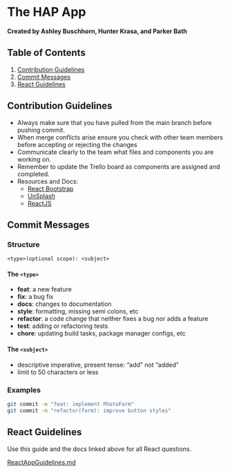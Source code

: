 # The HAP App

**Created by Ashley Buschhorn, Hunter Krasa, and Parker Bath**

## Table of Contents

1. [Contribution Guidelines](#contribution-guidelines)
2. [Commit Messages](#commit-messages)
3. [React Guidelines](#react-guidelines)

## Contribution Guidelines

- Always make sure that you have pulled from the main branch before pushing commit.
- When merge conflicts arise ensure you check with other team members before accepting or rejecting the changes
- Communicate clearly to the team what files and components you are working on.
- Remember to update the Trello board as components are assigned and completed.
- Resources and Docs:
  - [React Bootstrap](https://react-bootstrap.github.io/)
  - [UnSplash](https://unsplash.com/documentation)
  - [ReactJS](https://reactjs.org/docs/getting-started.html)

## Commit Messages

### Structure

`<type>(optional scope): <subject>`

#### The `<type>`

- **feat**: a new feature
- **fix**: a bug fix
- **docs**: changes to documentation
- **style**: formatting, missing semi colons, etc
- **refactor**: a code change that neither fixes a bug nor adds a feature
- **test**: adding or refactoring tests
- **chore**: updating build tasks, package manager configs, etc

#### The `<subject>`

- descriptive imperative, present tense: “add” not “added”
- limit to 50 characters or less

### Examples

```bash
git commit -m "feat: implement PhotoForm"
git commit -m "refactor(form): improve button styles"
```

## React Guidelines

Use this guide and the docs linked above for all React questions.

[ReactAppGuidelines.md](https://github.com/abuschhorn/the-hap-app/blob/master/REACTGUIDELINES.md)
